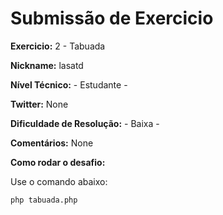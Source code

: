 # Submissão de Exercicio

**Exercicio:** 2 - Tabuada

**Nickname:** lasatd

**Nível Técnico:** - Estudante -

**Twitter:** None

**Dificuldade de Resolução:** - Baixa -

**Comentários:** None

**Como rodar o desafio:** 

Use o comando abaixo: 
```bash
php tabuada.php
```